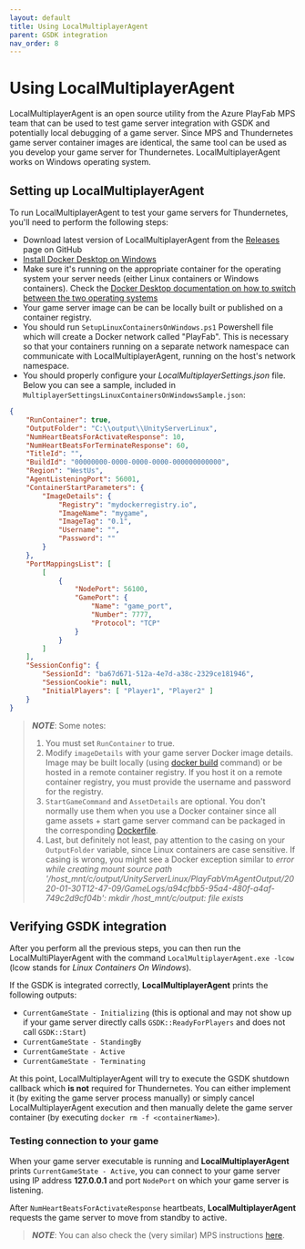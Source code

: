 ```yaml
---
layout: default
title: Using LocalMultiplayerAgent
parent: GSDK integration
nav_order: 8
---
```


# Using LocalMultiplayerAgent

LocalMultiplayerAgent is an open source utility from the Azure PlayFab MPS team that can be used to test game server integration with GSDK and potentially local debugging of a game server. Since MPS and Thundernetes game server container images are identical, the same tool can be used as you develop your game server for Thundernetes. LocalMultiplayerAgent works on Windows operating system.

## Setting up LocalMultiplayerAgent

To run LocalMultiplayerAgent to test your game servers for Thundernetes, you'll need to perform the following steps:

- Download latest version of LocalMultiplayerAgent from the [Releases](https://github.com/PlayFab/MpsAgent/releases) page on GitHub
- [Install Docker Desktop on Windows](https://docs.docker.com/docker-for-windows/install/)
- Make sure it's running on the appropriate container for the operating system your server needs (either Linux containers or Windows containers). Check the [Docker Desktop documentation on how to switch between the two operating systems](https://docs.docker.com/docker-for-windows/#switch-between-windows-and-linux-containers)
- Your game server image can be can be locally built or published on a container registry.
- You should run `SetupLinuxContainersOnWindows.ps1` Powershell file which will create a Docker network called "PlayFab". This is necessary so that your containers running on a separate network namespace can communicate with LocalMultiplayerAgent, running on the host's network namespace.
- You should properly configure your *LocalMultiplayerSettings.json* file. Below you can see a sample, included in `MultiplayerSettingsLinuxContainersOnWindowsSample.json`:

```json
{
    "RunContainer": true,
    "OutputFolder": "C:\\output\\UnityServerLinux",
    "NumHeartBeatsForActivateResponse": 10,
    "NumHeartBeatsForTerminateResponse": 60,
    "TitleId": "",
    "BuildId": "00000000-0000-0000-0000-000000000000",
    "Region": "WestUs",
    "AgentListeningPort": 56001,
    "ContainerStartParameters": {
        "ImageDetails": {
            "Registry": "mydockerregistry.io",
            "ImageName": "mygame",
            "ImageTag": "0.1",
            "Username": "",
            "Password": ""
        }
    },
    "PortMappingsList": [
        [
            {
                "NodePort": 56100,
                "GamePort": {
                    "Name": "game_port",
                    "Number": 7777,
                    "Protocol": "TCP"
                }
            }
        ]
    ],
    "SessionConfig": {
        "SessionId": "ba67d671-512a-4e7d-a38c-2329ce181946",
        "SessionCookie": null,
        "InitialPlayers": [ "Player1", "Player2" ]
    }
}
```

> _**NOTE**_: Some notes:
> 1. You must set `RunContainer` to true.
> 2. Modify `imageDetails` with your game server Docker image details. Image may be built locally (using [docker build](https://docs.docker.com/engine/reference/commandline/build/) command) or be hosted in a remote container registry. If you host it on a remote container registry, you must provide the username and password for the registry.
> 3. `StartGameCommand` and `AssetDetails` are optional. You don't normally use them when you use a Docker container since all game assets + start game server command can be packaged in the corresponding [Dockerfile](https://docs.docker.com/engine/reference/builder/).
> 4. Last, but definitely not least, pay attention to the casing on your `OutputFolder` variable, since Linux containers are case sensitive. If casing is wrong, you might see a Docker exception similar to *error while creating mount source path '/host_mnt/c/output/UnityServerLinux/PlayFabVmAgentOutput/2020-01-30T12-47-09/GameLogs/a94cfbb5-95a4-480f-a4af-749c2d9cf04b': mkdir /host_mnt/c/output: file exists*

## Verifying GSDK integration

After you perform all the previous steps, you can then run the LocalMultiPlayerAgent with the command `LocalMultiplayerAgent.exe -lcow` (lcow stands for *Linux Containers On Windows*).

If the GSDK is integrated correctly, **LocalMultiplayerAgent** prints the following outputs:  
 - `CurrentGameState - Initializing` (this is optional and may not show up if your game server directly calls `GSDK::ReadyForPlayers` and does not call `GSDK::Start`)
 - `CurrentGameState - StandingBy`
 - `CurrentGameState - Active`
 - `CurrentGameState - Terminating`

At this point, LocalMultiplayerAgent will try to execute the GSDK shutdown callback which **is not** required for Thundernetes. You can either implement it (by exiting the game server process manually) or simply cancel LocalMultiplayerAgent execution and then manually delete the game server container (by executing `docker rm -f <containerName>`).

### Testing connection to your game

When your game server executable is running and **LocalMultiplayerAgent** prints `CurrentGameState - Active`, you can connect to your game server using IP address **127.0.0.1** and port `NodePort` on which your game server is listening.

After `NumHeartBeatsForActivateResponse` heartbeats, **LocalMultiplayerAgent** requests the game server to move from standby to active.

> _**NOTE**_: You can also check the (very similar) MPS instructions [here](https://docs.microsoft.com/en-us/gaming/playfab/features/multiplayer/servers/locally-debugging-game-servers-and-integration-with-playfab#using-localmultiplayeragent-with-linux-containers).